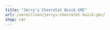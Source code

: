 ```yaml
---
title: "Jerry's Chevrolet Buick GMC"
url: /vermillion/jerrys-chevrolet-buick-gmc/
shop: car
---
```

